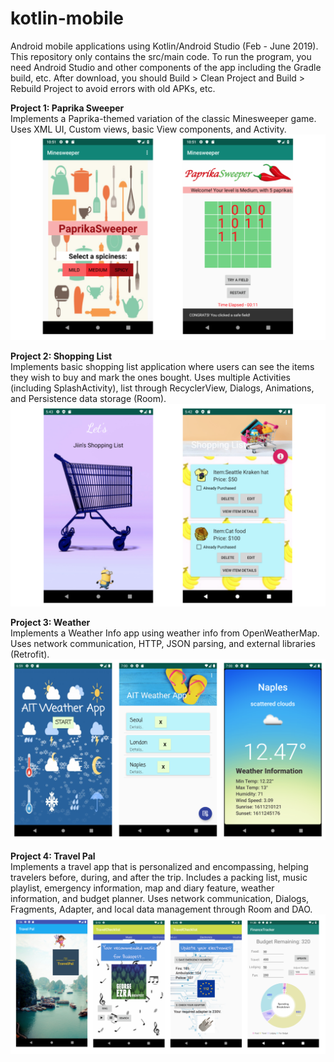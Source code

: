 # kotlin-mobile
Android mobile applications using Kotlin/Android Studio (Feb - June 2019). This repository only contains the src/main code. To run the program, you need Android Studio and other components of the app including the Gradle build, etc. After download, you should Build > Clean Project and Build > Rebuild Project to avoid errors with old APKs, etc.

**Project 1: Paprika Sweeper** <br>
Implements a Paprika-themed variation of the classic Minesweeper game. Uses XML UI, Custom views, basic View components, and Activity.
![Screenshot](Paprika.png)

**Project 2: Shopping List** <br>
Implements basic shopping list application where users can see the items they wish to buy and mark the ones bought. Uses multiple Activities (including SplashActivity), list through RecyclerView, Dialogs, Animations, and Persistence data storage (Room).
![Screenshot](Shopping.png)

**Project 3: Weather** <br>
Implements a Weather Info app using weather info from OpenWeatherMap. Uses network communication, HTTP, JSON parsing, and external libraries (Retrofit).
![Screenshot](Weather.png)

**Project 4: Travel Pal** <br>
Implements a travel app that is personalized and encompassing, helping travelers before, during, and after the trip. Includes a packing list, music playlist, emergency information, map and diary feature, weather information, and budget planner. Uses network communication, Dialogs, Fragments, Adapter, and local data management through Room and DAO.
![Screenshot](TravelPal.png)

